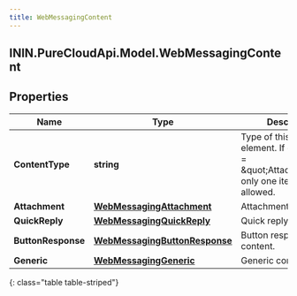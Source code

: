 ```yaml
---
title: WebMessagingContent
---
```

## ININ.PureCloudApi.Model.WebMessagingContent

## Properties

|Name | Type | Description | Notes|
|------------ | ------------- | ------------- | -------------|
| **ContentType** | **string** | Type of this content element. If contentType = \&quot;Attachment\&quot; only one item is allowed. | [optional] |
| **Attachment** | [**WebMessagingAttachment**](WebMessagingAttachment.html) | Attachment content. | [optional] |
| **QuickReply** | [**WebMessagingQuickReply**](WebMessagingQuickReply.html) | Quick reply content. | [optional] |
| **ButtonResponse** | [**WebMessagingButtonResponse**](WebMessagingButtonResponse.html) | Button response content. | [optional] |
| **Generic** | [**WebMessagingGeneric**](WebMessagingGeneric.html) | Generic content. | [optional] |
{: class="table table-striped"}


